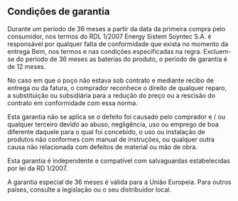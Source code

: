 ## Condições de garantia

Durante um período de 36 meses a partir da data da primeira compra pelo consumidor, nos termos do RDL 1/2007 Energy Sistem Soyntec S.A. é responsável por qualquer falta de conformidade que exista no momento da entrega Bem, nos termos e nas condições especificadas na regra. Excluem-se do período de 36 meses as baterias do produto, o período de garantia é de 12 meses.

No caso em que o poço não estava sob contrato e mediante recibo de entrega ou da fatura, o comprador reconhece o direito de qualquer reparo, a substituição ou subsidiária para a redução do preço ou a rescisão do contrato em conformidade com essa norma.

Esta garantia não se aplica se o defeito foi causado pelo comprador e / ou qualquer terceiro devido ao abuso, negligência, uso ou emprego de boa diferente daquele para o qual foi concebido, o uso ou instalação de produtos não conformes com manual de instruções, ou qualquer outra causa não relacionada com defeitos de material ou mão de obra.

Esta garantia é independente e compatível com salvaguardas estabelecidas por lei da RD 1/2007.

A garantia especial de 36 meses é válida para a União Europeia. Para outros países, consulte a legislação ou o seu distribuidor local.
